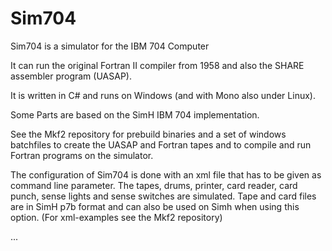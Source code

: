 # Sim704

Sim704 is a simulator for the IBM 704 Computer
 
It can run the original Fortran II compiler from 1958 and also the SHARE assembler program (UASAP).

It is written in C# and runs on Windows (and with Mono also under Linux). 

Some Parts are based on the SimH IBM 704 implementation.

See the Mkf2 repository for prebuild binaries and a set of windows batchfiles to create the UASAP and Fortran tapes and to compile and run Fortran programs on the simulator.

The configuration of Sim704 is done with an xml file that has to be given as command line parameter.
The tapes, drums, printer, card reader, card punch, sense lights and sense switches are simulated.
Tape and card files are in SimH p7b format and can also be used on Simh when using this option. 
(For xml-examples see the Mkf2 repository)

...
